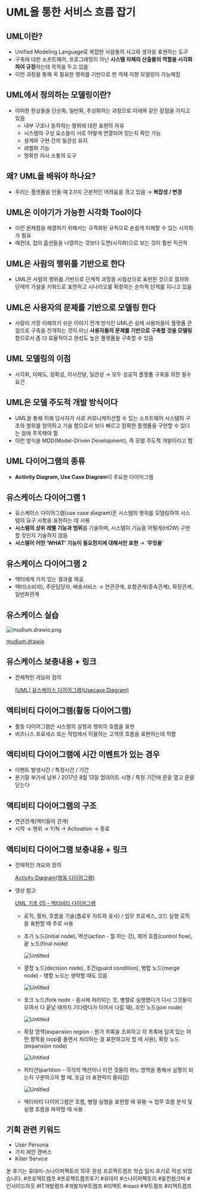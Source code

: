 # UML을 통한 서비스 흐름 잡기

## UML이란?

- Unified Modeling Language로 복잡한 사람들의 사고와 생각을 표현하는 도구
- 구축에 대한 소프트웨어, 프로그래밍이 아닌 **시스템 자체의 산출물의 역할을 시각화하여 규정**하는데 목적을 두고 있음
- 이런 과정을 통해 꼭 필요한 행위를 기반으로 한 객체 지향 모델링이 가능해짐

## UML에서 정의하는 모델링이란?

- 어떠한 현상들을 단순화, 일반화, 추상화하는 과정으로 아래와 같은 장점을 가지고 있음
    - 내부 구조나 동작하는 행위에 대한 표현의 자유
    - 시스템의 구성 요소들이 서로 어떻게 연결되어 있는지 확인 가능
    - 설계와 구현 간의 일관성 유지
    - 레벨화 기능
    - 명확한 의사 소통의 도구
    

## 왜? UML을 배워야 하나요?

- 우리는 플랫폼을 만들 때 2가지 근본적인 어려움을 겪고 있음 → **복잡성 / 변경**

## UML은 이야기가 가능한 시각화 Tool이다

- 이런 문제점을 해결하기 위해서는 규격화된 규칙으로 손쉽게 이해할 수 있는 시각화가 필요
- 예컨대, 집의 옵션들을 나열하는 것보다 도면(시각화)으로 보는 것이 훨씬 직관적

## UML은 사람의 행위를 기반으로 한다

- UML은 사람의 행위를 기반으로 단계적 과정을 시점상으로 표현한 것으로 절차와 단계의 가설을 키워드로 표현하고 시나리오를 확장하는 순차적 단계를 지니고 있음

## UML은 사용자의 문제를 기반으로 모델링 한다

- 사람이 가장 이해하기 쉬운 이야기 전개 방식인 UML은 실제 사용자들이 플랫폼 관점으로 구축을 전개하는 것이 아닌 **사용자들의 문제를 기반으로 구축할 것을 모델링** 함으로서 좀 더 효율적이고 완성도 높은 플랫폼을 구축할 수 있음

## UML 모델링의 이점

- 시각화, 이해도, 정확성, 의사전달, 일관성 → 모두 성공적 플랫폼 구축을 위한 필수 요건

## UML은 모델 주도적 개발 방식이다

- UML을 통해 이해 당사자가 서로 커뮤니케이션할 수 있는 소프트웨어 시스템의 구조와 행위를 정의하고 기술 함으로서 보다 빠르고 정확한 플랫폼을 구현할 수 있다는 점에 주목해야 함
- 이런 방식을 MDD(Model-Driven Development), 즉 모델 주도적 개발이라고 함

## UML 다이어그램의 종류

- **Activity Diagram, Use Case Diagram**이 주요한 다이어그램

## 유스케이스 다이어그램 1

- 유스케이스 다이어그램(use case diagram)은 시스템의 행위를 모델링하여 시스템의 요구 사항을 표현하는 데 사용
- **시스템의 상위 레벨 기능과 범위**를 기술하며, 시스템이 기능을 어떻게(HOW) 구현할 것인지 기술하지 않음
- **시스템이 어떤 ‘WHAT’ 기능이 필요한지에 대해서만 표현** → ‘**무엇을**’

## 유스케이스 다이어그램 2

- 액터에게 가치 있는 결과를 제공
- 액터(소비자), 주문담당자, 배송서비스 → 연관관계, 포함관계(종속관계), 확장관계, 일반화관계

## 유스케이스 실습

![mudium.drawio.png](../assets/93b4a7509bf8.png)

[mudium.drawio](../assets/mudium.drawio)

## 유스케이스 보충내용 + 링크

- 전체적인 개요와 정의
    
    [[UML] 유스케이스 다이어그램(Usecase Diagram)](https://narup.tistory.com/70)
    

## 액티비티 다이어그램(활동 다이어그램)

- 활동 다이어그램은 시스템의 실행과 행위의 흐름을 표현
- 비즈니스 프로세스 또는 작업에서 이용하는 고객의 흐름을 표현하는데 적합

## 액티비티 다이어그램에 시간 이벤트가 있는 경우

- 이벤트 발생시간 / 특정시간 / 기간
- 분기말 부가세 납부 / 2017년 8월 13일 업데이트 시행 / 특정 기간에 문을 열고 문을 닫는다

## 액티비티 다이어그램의 구조

- 연관관계(액터들의 관계)
- 시작 → 행위 → Y/N → Activation → 종료

## 액티비티 다이어그램 보충내용 + 링크

- 전체적인 개요와 정의
    
    [Activity Diagram(행동 다이어그램)](https://blog.naver.com/bou_ti_que/223058370958)
    

- 영상 참고
    
    [UML 기초 05 - 액티비티 다이어그램](https://youtu.be/oLhlWX8Don4)
    
    - 로직, 절차, 흐름을 기술(플로우 차트와 유사) / 업무 프로세스, 코드 실행 로직을 표현할 때 주로 사용
    - 초기 노드(initial node), 액션(action - 뭘 하는 것), 제어 흐름(control flow), 끝 노드(final node)
        
        ![Untitled](../assets/a3e59bc890ee.png)
        
    - 결정 노드(decision node), 조건(guard condition), 병합 노드(merge node) - 병합 노드는 생략할 때도 있음
        
        ![Untitled](../assets/a2c98040e053.png)
        
    - 포크 노드(fork node - 동시에 처리되는 것, 병렬로 실행됐다가 다시 그것들이 모여서 다 끝날 때까지 기다렸다가 이어서 나갈 때), 조인 노드(join node)
        
        ![Untitled](../assets/8e2dc5e8a098.png)
        
    - 확장 영역(expansion region - 뭔가 목록을 조회하고 각 목록에 담겨 있는 어떤 항목을 loop를 돌면서 처리하는 걸 표현하고자 할 때 사용), 확장 노드(expansion node)
        
        ![Untitled](../assets/b1b402e3f27d.png)
        
    - 파티션(partition - 각각의 액션이나 이런 것들이 어느 영역을 통해서 실행이 되는지 구분하고자 할 때, 조금 더 표현력이 올라감)
        
        ![Untitled](../assets/860941ddb0b8.png)
        
    - 액티비티 다이어그램은 흐름, 병렬 실행을 표현할 때 유용 → 업무 흐름 분석 및 실행 흐름을 파악할 때 사용

## 기획 관련 키워드

- User Persona
- 가치 제안 캔버스
- Killer Service


본 후기는 유데미-스나이퍼팩토리 10주 완성 프로젝트캠프 학습 일지 후기로 작성 되었습니다.
#프로젝트캠프 #프로젝트캠프후기 #유데미 #스나이퍼팩토리 #웅진씽크빅 #인사이드아웃 #IT개발캠프 #개발자부트캠프 #리액트 #react #부트캠프 #리액트캠프